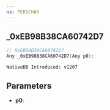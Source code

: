 ```yaml
---
ns: PERSCHAR
---
```

## _0xEB98B38CA60742D7

```c
// 0xEB98B38CA60742D7
Any _0xEB98B38CA60742D7(Any p0);
```

```
NativeDB Introduced: v1207
```

## Parameters
* **p0**:
